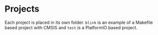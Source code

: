# Projects
Each project is placed in its own folder. `blink` is an example of a Makefile
based project with CMSIS and `test` is a PlatformIO based project.
